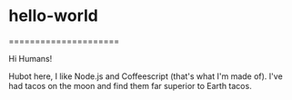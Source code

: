 # hello-world
=====================

Hi Humans!


Hubot here, I like Node.js and Coffeescript (that's what I'm made of).
I've had tacos on the moon and find them far superior to Earth tacos.
